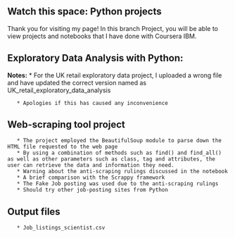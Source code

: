 ## Watch this space: Python projects 
Thank you for visiting my page! In this branch Project, you will be able to view projects and notebooks that I have done with Coursera IBM.

## Exploratory Data Analysis with Python:
**Notes:**
       * For the UK retail exploratory data project, I uploaded a wrong file and have updated the correct version named as UK_retail_exploratory_data_analysis

       * Apologies if this has caused any inconvenience
       
## Web-scraping tool project
       * The project employed the BeautifulSoup module to parse down the HTML file requested to the web page 
       * By using a combination of methods such as find() and find_all() as well as other parameters such as class, tag and attributes, the user can retrieve the data and information they need.
       * Warning about the anti-scraping rulings discussed in the notebook
       * A brief comparison with the Scrappy framework
       * The Fake Job posting was used due to the anti-scraping rulings
       * Should try other job-posting sites from Python 

## Output files
       * Job_listings_scientist.csv
       